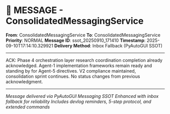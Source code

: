 # 📨 MESSAGE - ConsolidatedMessagingService

**From**: ConsolidatedMessagingService
**To**: ConsolidatedMessagingService
**Priority**: NORMAL
**Message ID**: ssot_20250910_171410
**Timestamp**: 2025-09-10T17:14:10.329921
**Delivery Method**: Inbox Fallback (PyAutoGUI SSOT)

---

ACK: Phase 4 orchestration layer research coordination completion already acknowledged. Agent-1 implementation frameworks remain ready and standing by for Agent-5 directives. V2 compliance maintained, consolidation sprint continues. No status changes from previous acknowledgment.

---

*Message delivered via PyAutoGUI Messaging SSOT*
*Enhanced with inbox fallback for reliability*
*Includes devlog reminders, 5-step protocol, and extended commands*
